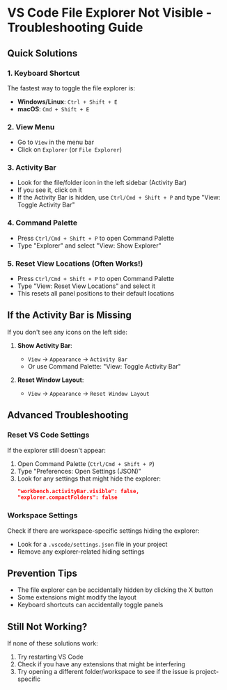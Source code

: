 # VS Code File Explorer Not Visible - Troubleshooting Guide

## Quick Solutions

### 1. Keyboard Shortcut
The fastest way to toggle the file explorer is:
- **Windows/Linux**: `Ctrl + Shift + E`
- **macOS**: `Cmd + Shift + E`

### 2. View Menu
- Go to `View` in the menu bar
- Click on `Explorer` (or `File Explorer`)

### 3. Activity Bar
- Look for the file/folder icon in the left sidebar (Activity Bar)
- If you see it, click on it
- If the Activity Bar is hidden, use `Ctrl/Cmd + Shift + P` and type "View: Toggle Activity Bar"

### 4. Command Palette
- Press `Ctrl/Cmd + Shift + P` to open Command Palette
- Type "Explorer" and select "View: Show Explorer"

### 5. Reset View Locations (Often Works!)
- Press `Ctrl/Cmd + Shift + P` to open Command Palette
- Type "View: Reset View Locations" and select it
- This resets all panel positions to their default locations

## If the Activity Bar is Missing

If you don't see any icons on the left side:

1. **Show Activity Bar**:
   - `View` → `Appearance` → `Activity Bar`
   - Or use Command Palette: "View: Toggle Activity Bar"

2. **Reset Window Layout**:
   - `View` → `Appearance` → `Reset Window Layout`

## Advanced Troubleshooting

### Reset VS Code Settings
If the explorer still doesn't appear:

1. Open Command Palette (`Ctrl/Cmd + Shift + P`)
2. Type "Preferences: Open Settings (JSON)"
3. Look for any settings that might hide the explorer:
   ```json
   "workbench.activityBar.visible": false,
   "explorer.compactFolders": false
   ```

### Workspace Settings
Check if there are workspace-specific settings hiding the explorer:
- Look for a `.vscode/settings.json` file in your project
- Remove any explorer-related hiding settings

## Prevention Tips

- The file explorer can be accidentally hidden by clicking the X button
- Some extensions might modify the layout
- Keyboard shortcuts can accidentally toggle panels

## Still Not Working?

If none of these solutions work:
1. Try restarting VS Code
2. Check if you have any extensions that might be interfering
3. Try opening a different folder/workspace to see if the issue is project-specific